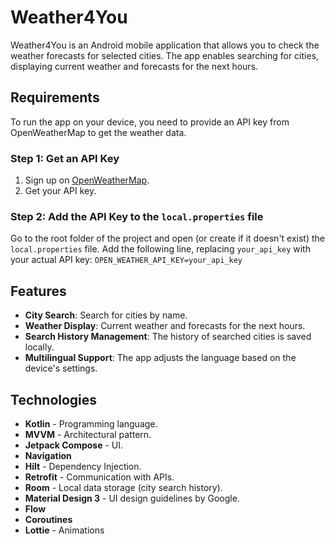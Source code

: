 # Weather4You

Weather4You is an Android mobile application that allows you to check the weather forecasts for selected cities. The app enables searching for cities, displaying current weather and forecasts for the next hours.

## Requirements

To run the app on your device, you need to provide an API key from OpenWeatherMap to get the weather data.

### Step 1: Get an API Key

1. Sign up on [OpenWeatherMap](https://openweathermap.org/api).
2. Get your API key.

### Step 2: Add the API Key to the `local.properties` file

Go to the root folder of the project and open (or create if it doesn't exist) the `local.properties` file.
Add the following line, replacing `your_api_key` with your actual API key:
```OPEN_WEATHER_API_KEY=your_api_key```

## Features

- **City Search**: Search for cities by name.
- **Weather Display**: Current weather and forecasts for the next hours.
- **Search History Management**: The history of searched cities is saved locally.
- **Multilingual Support**: The app adjusts the language based on the device's settings.

## Technologies
- **Kotlin** - Programming language.
- **MVVM** - Architectural pattern.
- **Jetpack Compose** - UI.
- **Navigation**
- **Hilt** - Dependency Injection.
- **Retrofit** - Communication with APIs.
- **Room** - Local data storage (city search history).
- **Material Design 3** - UI design guidelines by Google.
- **Flow**
- **Coroutines**
- **Lottie** - Animations

